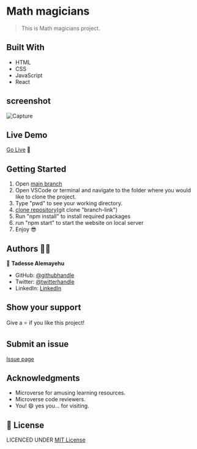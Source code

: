 # Math magicians

> This is Math magicians project.

## Built With

- HTML
- CSS
- JavaScript
- React

## screenshot

![Capture](https://user-images.githubusercontent.com/69077061/164534191-ecd8457f-c53c-4263-9b9b-a297d004b542.PNG)

## Live Demo

[Go Live](https://tadesse-alemayehu.github.io/Math-Magicians/) 🙂

## Getting Started

1. Open [main branch](https://github.com/Tadesse-Alemayehu/Math-Magicians)
2. Open VSCode or terminal and navigate to the folder where you would like to clone the project.
3. Type "pwd" to see your working directory.
4. [clone repository](https://github.com/Tadesse-Alemayehu/Math-Magicians)(git clone "branch-link")
5. Run "npm install" to install required packages
6. run "npm start" to start the website on local server
7. Enjoy 😎

## Authors 👱‍♂️

👤 **Tadesse Alemayehu**

- GitHub: [@githubhandle](https://github.com/Tadesse-Alemayehu)
- Twitter: [@twitterhandle](https://twitter.com/TadesseWebDev)
- LinkedIn: [LinkedIn](https://www.linkedin.com/in/tadesse-alemayehu-60141a221/)

## Show your support

Give a ⭐️ if you like this project!

## Submit an issue

[Issue page](https://github.com/Tadesse-Alemayehu/Math-Magicians/issues)

## Acknowledgments

- Microverse for amusing learning resources.
- Microverse code reviewers.
- You! 😄 yes you... for visiting.

## 📝 License

LICENCED UNDER [MIT License](LICENSE)
